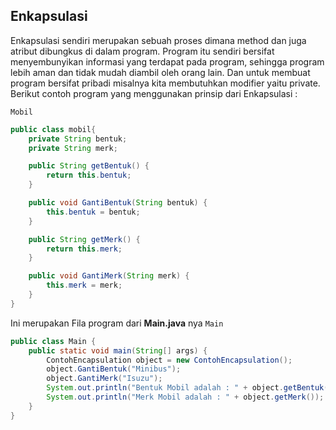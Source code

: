 ## Enkapsulasi

Enkapsulasi sendiri merupakan sebuah proses dimana method dan juga atribut dibungkus di dalam program. Program itu sendiri bersifat menyembunyikan informasi yang terdapat pada program, sehingga program lebih aman dan tidak mudah diambil oleh orang lain. Dan untuk membuat program bersifat pribadi misalnya kita membutuhkan modifier yaitu private.
Berikut contoh program yang menggunakan prinsip dari Enkapsulasi :

`` Mobil `` 
```java
public class mobil{
    private String bentuk;
    private String merk;

    public String getBentuk() {
        return this.bentuk;
    }

    public void GantiBentuk(String bentuk) {
        this.bentuk = bentuk;
    }

    public String getMerk() {
        return this.merk;
    }

    public void GantiMerk(String merk) {
        this.merk = merk;
    }
}
```
Ini merupakan Fila program dari **Main.java** nya
`` Main ``

```java
public class Main {
    public static void main(String[] args) {
        ContohEncapsulation object = new ContohEncapsulation();
        object.GantiBentuk("Minibus");
        object.GantiMerk("Isuzu");
        System.out.println("Bentuk Mobil adalah : " + object.getBentuk());
        System.out.println("Merk Mobil adalah : " + object.getMerk());
    }
}
```